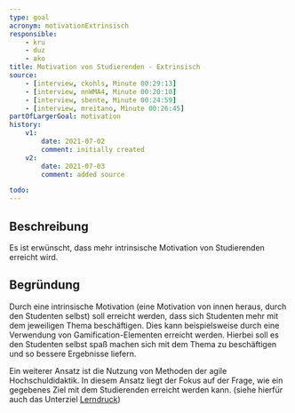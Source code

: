 ```yaml
---
type: goal
acronym: motivationExtrinsisch
responsible: 
    - kru
    - duz
    - ako
title: Motivation von Studierenden - Extrinsisch
source:
    - [interview, ckohls, Minute 00:29:13]
    - [interview, nnWMA4, Minute 00:20:10]
    - [interview, sbente, Minute 00:24:59]
    - [interview, mreitano, Minute 00:26:45]
partOfLargerGoal: motivation
history:
    v1:
        date: 2021-07-02
        comment: initially created
    v2:
        date: 2021-07-03
        comment: added source

todo: 
---
```


## Beschreibung

Es ist erwünscht, dass mehr intrinsische Motivation von Studierenden erreicht wird.

## Begründung

Durch eine intrinsische Motivation (eine Motivation von innen heraus, durch den Studenten selbst) soll erreicht werden, dass sich Studenten mehr mit dem jeweiligen Thema beschäftigen. Dies kann beispielsweise durch eine Verwendung von Gamification-Elementen erreicht werden. Hierbei soll es den Studenten selbst spaß machen sich mit dem Thema zu beschäftigen und so bessere Ergebnisse liefern. 

Ein weiterer Ansatz ist die Nutzung von Methoden der agile Hochschuldidaktik. In diesem Ansatz liegt der Fokus auf der Frage, wie ein gegebenes Ziel mit dem Studierenden erreicht werden kann. (siehe hierfür auch das Unterziel [Lerndruck](./motivationLerndruck.md))
<!-- Hier noch ein Verweis auf das Ziel der gegenseitigen Qualitätskontrolle? (Peer-Review) -->
